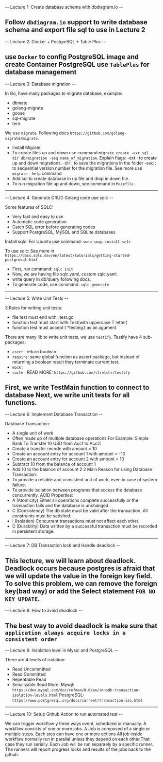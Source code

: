-- Lecture 1: Create database schema with dbdiagram.io --

Follow `dbdiagram.io` support to write database schema
and export file sql to use in Lecture 2
--------------------------------------------------------------------------------------------------------------------------------

-- Lecture 2: Docker + PostgreSQL + Table Plus --

use `Docker` to config PostgreSQL image and create Container PostgreSQL
use `TablePlus` for database management
--------------------------------------------------------------------------------------------------------------------------------

-- Lecture 3: Database migration --

In Go, have many packages to migrate database, example: 
 - dbmate
 - golang-migrate
 - goose
 - sql-migrate
 - tern

We use `migrate`. Following docs `https://github.com/golang-migrate/migrate`.
 - Install Migrate
 - To create files up and down use command `migrate create -ext sql -dir db/migration -seq name_of_migration`.
    Explain flags: -ext : to create up and down migrations.
                -dir : to save the migrations in the folder
                -seq : to sequential version number for the migration file.
    See more use `migrate -help` command
 - Add sql to create database in up file and drop in down file.
 - To run migration file up and down, see command in `Makefile`.
--------------------------------------------------------------------------------------------------------------------------------

-- Lecture 4: Generate CRUD Golang code use sqlc --

Some features of SQLC:
 - Very fast and easy to use
 - Automatic code generation
 - Catch SQL error before generating codes
 - Support PostgreSQL, MySQL and SQLite databases

Install sqlc:
For Ubuntu use command: `sudo snap install sqlc`

To use sqlc: See more in `https://docs.sqlc.dev/en/latest/tutorials/getting-started-postgresql.html`
 - First, run command: `sqlc init`
 - Now, we are having file sqlc.yaml, custom sqlc.yaml.
 - write query in db/query following docs.
 - To generate code, use command: `sqlc generate`
--------------------------------------------------------------------------------------------------------------------------------

-- Lecture 5: Write Unit Tests --

3 Rules for writing unit tests:
 - file test must end with _test.go
 - function test must start with Test(with uppercase T letter)
 - function test must accept t *testing.t as an agument

There are many lib to write unit tests, we use `testify`.
Testify have 4 sub-packages:
 - `asert`  : return boolean
 - `require`: same global function as assert package, 
   but instead of returning a boolean result they terminate current test. 
 - `mock`   :
 - `suite`  :
READ MORE: `https://github.com/stretchr/testify`

First, we write TestMain function to connect to database
Next, we write unit tests for all functions.
--------------------------------------------------------------------------------------------------------------------------------

-- Lecture 6: Implement Database Transaction --

Database Transaction:
 - A single unit of work
 - Often made up of multiple database operations
For Example: Simple Bank To Transfer 10 USD from Acc1 to Acc2:
 - Create a transfer recode with amount = 10
 - Create an account entry for account 1 with amount = -10
 - Create an account entry for account 2 with amount = 10
 - Subtract 10 from the balance of account 1
 - Add 10 to the balance of account 2
2 Main Reason for using Database Transaction:
 - To provide a reliable and consistent unit of work, even in case of system failure.
 - To provide isolation between programs that access the database concurrently.
ACID Properties:
 - A (Atomicity) Either all operations complete successfully or the transaction fails and the database is unchanged.
 - C (Consistency) The db state must be valid after the transaction. All constraints must be satisfied.
 - I (Isolation) Concurrent transactions must not affect each other.
 - D (Durability) Data written by a successful transaction must be recorded in persistent storage.
--------------------------------------------------------------------------------------------------------------------------------

-- Lecture 7: DB Transaction lock and Handle deadlock --

This lecture, we will learn about deadlock.
Deadlock occurs because postgres is afraid that we will update the value in the foreign key field.
To solve this problem, we can remove the foreign key(bad way) or add the Select statement `FOR NO KEY UPDATE`.
--------------------------------------------------------------------------------------------------------------------------------

-- Lecture 8: How to avoid deadlock --

The best way to avoid deadlock is make sure that `application always acquire locks in a consistent order`
--------------------------------------------------------------------------------------------------------------------------------

-- Lecture 9: Insolation level in Mysql and PostgreSQL --

There are 4 levels of isolation:
 - Read Uncommitted
 - Read Committed
 - Repeatable Read
 - Serializable
Read More: 
Mysql: `https://dev.mysql.com/doc/refman/8.0/en/innodb-transaction-isolation-levels.html`
PostgreSQL: `https://www.postgresql.org/docs/current/transaction-iso.html`
--------------------------------------------------------------------------------------------------------------------------------

-- Lecture 10: Setup Github Action to run automated test --

We can trigger workflow y three ways event, scheduled or manually.
A workflow consists of one or more jobs.
A Job is composed of a single or multiple steps.
Each step can have one or more actions
All job inside workflow normally run in parallel unless they depend on each other.That case they run serially.
Each Job will be run separaely by a specific runner.
The runners will report progress locks and results of the jobs back to the github.
